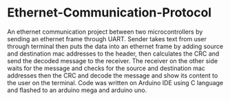 # Ethernet-Communication-Protocol
An ethernet communication project between two microcontrollers by sending an ethernet frame through UART. Sender takes text from user through terminal then puts the data into an ethernet frame by adding source and destination mac addresses to the header, then calculates the CRC and send the decoded message to the receiver. The receiver on the other side waits for the message and checks for the source and destination mac addresses then the CRC and decode the message and show its content to the user on the terminal. Code was written on Arduino IDE using C language and flashed to an arduino mega and arduino uno.
